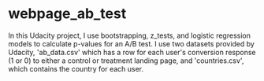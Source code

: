 # webpage_ab_test
In this Udacity project, I use bootstrapping, z_tests, and logistic regression models to calculate p-values for an A/B test. I use two datasets provided by Udacity, 'ab_data.csv' which has a row for each user's conversion response (1 or 0) to either a control or treatment landing page, and 'countries.csv', which contains the country for each user.
